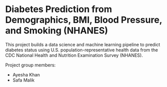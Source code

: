 # Diabetes Prediction from Demographics, BMI, Blood Pressure, and Smoking (NHANES)
This project builds a data science and machine learning pipeline to predict diabetes status using U.S. population-representative health data from the CDC National Health and Nutrition Examination Survey (NHANES).

Project group members:
- Ayesha Khan
- Safa Malik
